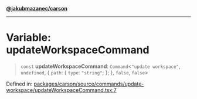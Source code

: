 [**@jakubmazanec/carson**](../README.md)

---

# Variable: updateWorkspaceCommand

> `const` **updateWorkspaceCommand**: `Command`\<`"update workspace"`, `undefined`, \{ `path`: \{
> `type`: `"string"`; \}; \}, `false`, `false`\>

Defined in:
[packages/carson/source/commands/update-workspace/updateWorkspaceCommand.tsx:7](https://github.com/jakubmazanec/tools/blob/026d472564678641afd0039e9c07d936f221ca46/packages/carson/source/commands/update-workspace/updateWorkspaceCommand.tsx#L7)
